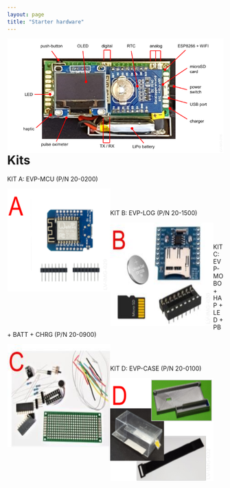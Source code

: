 ```yaml
---
layout: page
title: "Starter hardware"
---
```

<div>
 <center>
    <img style="float: left;" src="/photos/LV-IMG-016 20-0000 Elvee Pulse v5 - Caracteristicas.png">
    <br/><br/>
 </center>
</div>
    <h1>Kits</h1>
    <div>
        <p>KIT A: EVP-MCU (P/N 20-0200)</p>
        <img style="float: left;" src="/photos/LV-IMG-029-v2 20-0200 kit A parts.png" height = 240px width = 240px>
        <br/><br/>
        <p>KIT B: EVP-LOG (P/N 20-1500)</p>
        <img style="float: left;" src="/photos/LV-IMG-030 20-1500 kit B parts.jpg" height = 240px width = 240px>
        <br/><br/>
        <p>KIT C: EVP-MOBO + HAP + LED + PB + BATT + CHRG (P/N 20-0900)</p>
        <img style="float: left;" src="/photos/LV-IMG-031 20-0900 kit C parts.jpg" height = 240px width = 240px>
        <br/><br/>
        <p>KIT D: EVP-CASE (P/N 20-0100)</p>
        <img style="float: left;" src="/photos/LV-IMG-032-v1 20-0100 kit D parts.png" height = 240px width = 240px>
        <br/><br/>
    </div>
